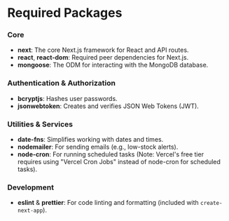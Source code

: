 # Required Packages

### Core

- **next**: The core Next.js framework for React and API routes.
- **react**, **react-dom**: Required peer dependencies for Next.js.
- **mongoose**: The ODM for interacting with the MongoDB database.

### Authentication & Authorization

- **bcryptjs**: Hashes user passwords.
- **jsonwebtoken**: Creates and verifies JSON Web Tokens (JWT).

### Utilities & Services

- **date-fns**: Simplifies working with dates and times.
- **nodemailer**: For sending emails (e.g., low-stock alerts).
- **node-cron**: For running scheduled tasks (Note: Vercel's free tier requires using "Vercel Cron Jobs" instead of node-cron for scheduled tasks).

### Development

- **eslint** & **prettier**: For code linting and formatting (included with `create-next-app`).
